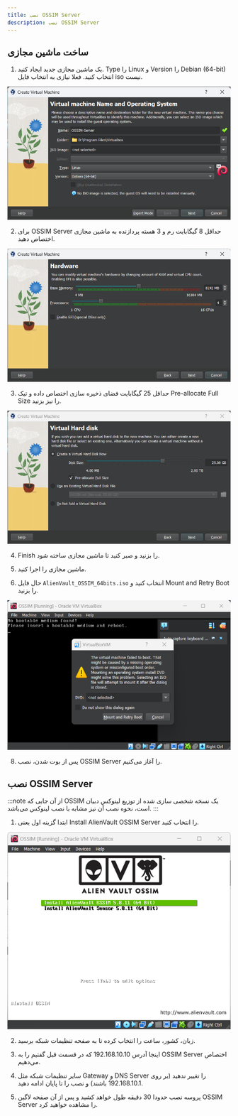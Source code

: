 ```yaml
---
title: نصب OSSIM Server
description: نصب OSSIM Server
---
```

## ساخت ماشین مجازی

1. یک ماشین مجازی جدید ایجاد کنید. Type را Linux  و Version را Debian (64-bit) انتخاب کنید. فعلا نیازی به انتخاب فایل iso نیست.

![](../../../assets/vm-server.png)

2. برای OSSIM Server حداقل 8 گیگابایت رم و 3 هسته پردازنده به ماشین مجازی اختصاص دهید.

![](../../../assets/vm-server2.png)

3. حداقل 25 گیگابایت فضای ذخیره سازی اختصاص داده و تیک Pre-allocate Full Size را نیز بزنید.

![](../../../assets/vm-server3.png)

4. Finish را بزنید و صبر کنید تا ماشین مجازی ساخته شود.

6. ماشین مجازی را اجرا کنید.
7. حال فایل `AlienVault_OSSIM_64bits.iso` انتخاب کنید و Mount and Retry Boot را بزنید.

![](../../../assets/vm-server5.png)

8. پس از بوت شدن، نصب OSSIM Server را آغاز می‌کنیم.

## نصب OSSIM Server

:::note
از آن جایی که OSSIM یک نسخه شخصی سازی شده از توزیع لینوکس دبیان است، نحوه نصب آن نیز مشابه با نصب لینوکس می‌باشد.
:::

1. ابتدا گزینه اول یعنی Install AlienVault OSSIM Server را انتخاب کنید.

![](../../../assets/server.png)

2. زبان، کشور، ساعت را انتخاب کرده تا به صفحه تنظیمات شبکه برسید.

3. اینجا آدرس 192.168.10.10 که در قسمت قبل گفتیم را به OSSIM Server اختصاص می‌دهیم.

4. سایر تنظیمات شبکه مثل Gateway و DNS Server را تغییر ندهید (بر روی 192.168.10.1 باشند) و نصب را تا پایان ادامه دهید.

5. پروسه نصب حدودا 30 دقیقه طول خواهد کشید و پس از آن صفحه لاگین OSSIM Server را مشاهده خواهید کرد.